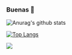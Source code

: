 ### Buenas 👋
![Anurag's github stats](https://github-readme-stats.vercel.app/api?username=IsraBsal&show_icons=true&theme=radical)

[![Top Langs](https://github-readme-stats.vercel.app/api/top-langs/?username=IsraBsal&layout=compact)](https://github.com/anuraghazra/github-readme-stats)

![](https://komarev.com/ghpvc/?username=israbsal)




